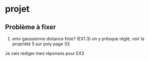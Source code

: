 # projet

## Problème à fixer

1. emv gaussienne distance finie? (EX1.3)
on y prêsque réglé, voir la propriété 5 sur poly page 33

Je vais rediger mes réponses pour EX3
